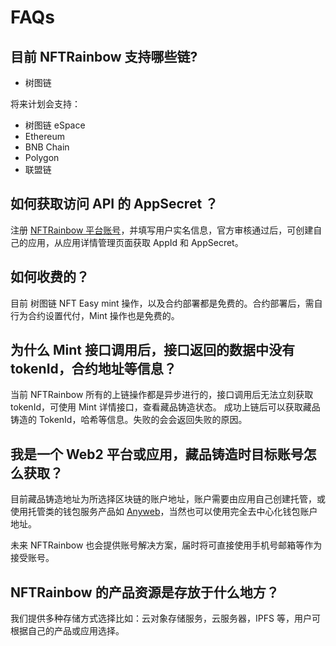 # FAQs

## 目前 NFTRainbow 支持哪些链?

* 树图链

将来计划会支持：

* 树图链 eSpace
* Ethereum
* BNB Chain
* Polygon
* 联盟链

## 如何获取访问 API 的 AppSecret ？

注册 [NFTRainbow 平台账号](https://console.nftrainbow.xyz/)，并填写用户实名信息，官方审核通过后，可创建自己的应用，从应用详情管理页面获取 AppId 和 AppSecret。

## 如何收费的？

目前 树图链 NFT Easy mint 操作，以及合约部署都是免费的。合约部署后，需自行为合约设置代付，Mint 操作也是免费的。

## 为什么 Mint 接口调用后，接口返回的数据中没有 tokenId，合约地址等信息？

当前 NFTRainbow 所有的上链操作都是异步进行的，接口调用后无法立刻获取 tokenId，可使用 Mint 详情接口，查看藏品铸造状态。
成功上链后可以获取藏品铸造的 TokenId，哈希等信息。失败的会会返回失败的原因。

## 我是一个 Web2 平台或应用，藏品铸造时目标账号怎么获取？

目前藏品铸造地址为所选择区块链的账户地址，账户需要由应用自己创建托管，或使用托管类的钱包服务产品如 [Anyweb](https://anyweb.cc/)，当然也可以使用完全去中心化钱包账户地址。

未来 NFTRainbow 也会提供账号解决方案，届时将可直接使用手机号邮箱等作为接受账号。

## NFTRainbow 的产品资源是存放于什么地方？

我们提供多种存储方式选择比如：云对象存储服务，云服务器，IPFS 等，用户可根据自己的产品或应用选择。